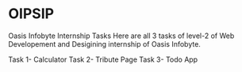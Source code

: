 # OIPSIP
Oasis Infobyte Internship Tasks
Here are all 3 tasks of level-2 of Web Developement and Desigining internship of Oasis Infobyte.

Task 1- Calculator
Task 2- Tribute Page
Task 3- Todo App
